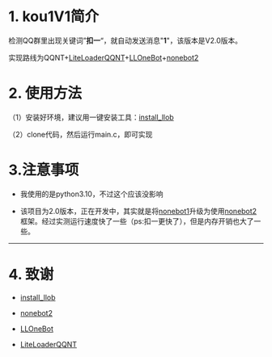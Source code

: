# 1. kou1V1简介

检测QQ群里出现关键词”**扣一**“，就自动发送消息"**1**"，该版本是V2.0版本。

实现路线为QQNT+[LiteLoaderQQNT](https://github.com/LiteLoaderQQNT/LiteLoaderQQNT?tab=readme-ov-file)+[LLOneBot](https://github.com/LLOneBot/LLOneBot)+[nonebot2](https://github.com/nonebot/nonebot2)

# 2. 使用方法

（1）安装好环境，建议用一键安装工具：[install_llob](https://github.com/super1207/install_llob)

（2）clone代码，然后运行main.c，即可实现

# 3.注意事项

* 我使用的是python3.10，不过这个应该没影响

* 该项目为2.0版本，正在开发中，其实就是将[nonebot1](https://github.com/nonebot/nonebot)升级为使用[nonebot2](https://github.com/nonebot/nonebot2)框架。经过实测运行速度快了一些（ps:扣一更快了），但是内存开销也大了一些。

***

# 4. 致谢

* [install_llob](https://github.com/super1207/install_llob)

* [nonebot2](https://github.com/nonebot/nonebot2)

* [LLOneBot](https://github.com/LLOneBot/LLOneBot)

* [LiteLoaderQQNT](https://github.com/LiteLoaderQQNT/LiteLoaderQQNT)

